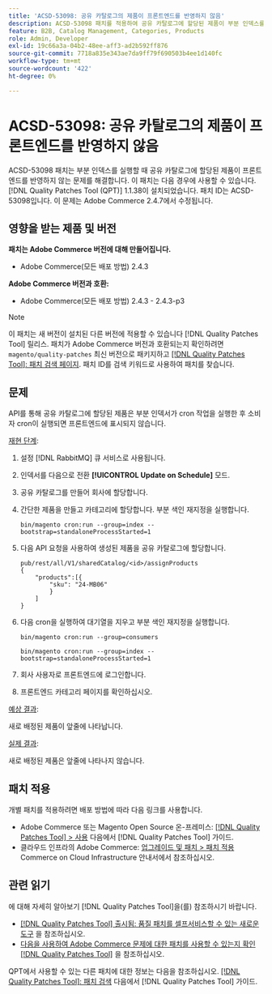```yaml
---
title: 'ACSD-53098: 공유 카탈로그의 제품이 프론트엔드를 반영하지 않음'
description: ACSD-53098 패치를 적용하여 공유 카탈로그에 할당된 제품이 부분 인덱스를 실행할 때 프론트엔드를 반영하지 않는 Adobe Commerce 문제를 해결합니다.
feature: B2B, Catalog Management, Categories, Products
role: Admin, Developer
exl-id: 19c66a3a-04b2-48ee-aff3-ad2b592ff876
source-git-commit: 7718a835e343ae7da9ff79f690503b4ee1d140fc
workflow-type: tm+mt
source-wordcount: '422'
ht-degree: 0%

---
```


# ACSD-53098: 공유 카탈로그의 제품이 프론트엔드를 반영하지 않음

ACSD-53098 패치는 부분 인덱스를 실행할 때 공유 카탈로그에 할당된 제품이 프론트엔드를 반영하지 않는 문제를 해결합니다. 이 패치는 다음 경우에 사용할 수 있습니다. [!DNL Quality Patches Tool (QPT)] 1.1.38이 설치되었습니다. 패치 ID는 ACSD-53098입니다. 이 문제는 Adobe Commerce 2.4.7에서 수정됩니다.

## 영향을 받는 제품 및 버전

**패치는 Adobe Commerce 버전에 대해 만들어집니다.**

* Adobe Commerce(모든 배포 방법) 2.4.3

**Adobe Commerce 버전과 호환:**

* Adobe Commerce(모든 배포 방법) 2.4.3 - 2.4.3-p3

>[!NOTE]
>
>이 패치는 새 버전이 설치된 다른 버전에 적용할 수 있습니다 [!DNL Quality Patches Tool] 릴리스. 패치가 Adobe Commerce 버전과 호환되는지 확인하려면 `magento/quality-patches` 최신 버전으로 패키지하고 [[!DNL Quality Patches Tool]: 패치 검색 페이지](https://experienceleague.adobe.com/tools/commerce-quality-patches/index.html). 패치 ID를 검색 키워드로 사용하여 패치를 찾습니다.

## 문제

API를 통해 공유 카탈로그에 할당된 제품은 부분 인덱서가 cron 작업을 실행한 후 소비자 cron이 실행되면 프론트엔드에 표시되지 않습니다.

<u>재현 단계</u>:

1. 설정 [!DNL RabbitMQ] 큐 서비스로 사용됩니다.
1. 인덱서를 다음으로 전환 **[!UICONTROL Update on Schedule]** 모드.
1. 공유 카탈로그를 만들어 회사에 할당합니다.
1. 간단한 제품을 만들고 카테고리에 할당합니다. 부분 색인 재지정을 실행합니다.

   `bin/magento cron:run --group=index --bootstrap=standaloneProcessStarted=1`

1. 다음 API 요청을 사용하여 생성된 제품을 공유 카탈로그에 할당합니다.

   ```
   pub/rest/all/V1/sharedCatalog/<id>/assignProducts
   {
       "products":[{
           "sku": "24-MB06"
           }
       ]
   }
   ```

1. 다음 cron을 실행하여 대기열을 지우고 부분 색인 재지정을 실행합니다.

   `bin/magento cron:run --group=consumers`

   `bin/magento cron:run --group=index --bootstrap=standaloneProcessStarted=1`

1. 회사 사용자로 프론트엔드에 로그인합니다.
1. 프론트엔드 카테고리 페이지를 확인하십시오.

<u>예상 결과</u>:

새로 배정된 제품이 앞줄에 나타납니다.

<u>실제 결과</u>:

새로 배정된 제품은 앞줄에 나타나지 않습니다.

## 패치 적용

개별 패치를 적용하려면 배포 방법에 따라 다음 링크를 사용합니다.

* Adobe Commerce 또는 Magento Open Source 온-프레미스: [[!DNL Quality Patches Tool] > 사용](https://experienceleague.adobe.com/docs/commerce-operations/tools/quality-patches-tool/usage.html) 다음에서 [!DNL Quality Patches Tool] 가이드.
* 클라우드 인프라의 Adobe Commerce: [업그레이드 및 패치 > 패치 적용](https://experienceleague.adobe.com/docs/commerce-cloud-service/user-guide/develop/upgrade/apply-patches.html) Commerce on Cloud Infrastructure 안내서에서 참조하십시오.

## 관련 읽기

에 대해 자세히 알아보기 [!DNL Quality Patches Tool]을(를) 참조하시기 바랍니다.

* [[!DNL Quality Patches Tool] 출시됨: 품질 패치를 셀프서비스할 수 있는 새로운 도구](/help/announcements/adobe-commerce-announcements/magento-quality-patches-released-new-tool-to-self-serve-quality-patches.md) 을 참조하십시오.
* [다음을 사용하여 Adobe Commerce 문제에 대한 패치를 사용할 수 있는지 확인 [!DNL Quality Patches Tool]](/help/support-tools/patches-available-in-qpt-tool/check-patch-for-magento-issue-with-magento-quality-patches.md) 을 참조하십시오.

QPT에서 사용할 수 있는 다른 패치에 대한 정보는 다음을 참조하십시오. [[!DNL Quality Patches Tool]: 패치 검색](https://experienceleague.adobe.com/tools/commerce-quality-patches/index.html) 다음에서 [!DNL Quality Patches Tool] 가이드.
